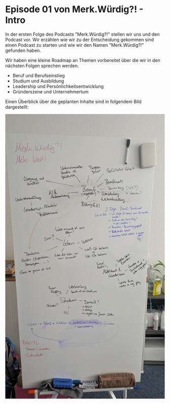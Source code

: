 # Episode 01 von Merk.Würdig?! - Intro

In der ersten Folge des Podcasts "Merk.Würdig?!" stellen wir uns und den Podcast vor.
Wir erzählen wie wir zu der Entscheidung gekommen sind einen Podcast zu starten und wie wir den Namen "Merk.Würdig?!" gefunden haben.

Wir haben eine kleine Roadmap an Themen vorbereitet über die wir in den nächsten Folgen sprechen werden.

* Beruf und Berufseinstieg
* Studium und Ausbildung
* Leadership und Persönlichkeitsentwicklung
* Gründerszene und Unternehmertum

Einen Überblick über die geplanten Inhalte sind in folgendem Bild dargestellt:

![Roadmap](../assets/merk.wuerdig-init_brainstorming.jpg)

